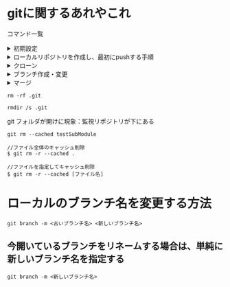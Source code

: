 # gitに関するあれやこれ


コマンド一覧

<details><summary>初期設定</summary>

```
git config --global user.name "XXXX"
git config --global user.email "XXXX@hogehoge.com"
```
</details>


<details><summary>ローカルリポジトリを作成し、最初にpushする手順</summary>

```
$ git init
$ git add .
$ git commit -m "Initial commit"
$ git remote add origin https://github.com/XXXX/XXXXXX.git
$ git push -u origin main
```
</details>

<details><summary>クローン</summary>
```
git clone https://github.com/XXXX/XXXXXX.git
```
</details>

<details><summary>ブランチ作成・変更</summary>

```
#ブランチの確認
git branch
#ブランチの作成
git branch branch_name
#ブランチの変更
git checkout branch_name
```
</details>

<details><summary>マージ</summary>

現在のブランチが更新される。

```

```
</details>


```
rm -rf .git
```

```
rmdir /s .git
```

git フォルダが開けに現象：監視リポジトリが下にある

```
git rm --cached testSubModule
```

```
//ファイル全体のキャッシュ削除
$ git rm -r --cached .

//ファイルを指定してキャッシュ削除
$ git rm -r --cached [ファイル名]
```


# ローカルのブランチ名を変更する方法

```
git branch -m <古いブランチ名> <新しいブランチ名>
```

## 今開いているブランチをリネームする場合は、単純に新しいブランチ名を指定する

```
git branch -m <新しいブランチ名>
```
